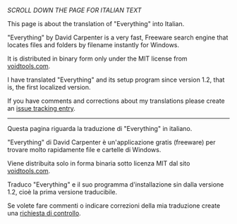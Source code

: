 *SCROLL DOWN THE PAGE FOR ITALIAN TEXT*

This page is about the translation of "Everything" into Italian.

"Everything" by David Carpenter is a very fast, Freeware search engine that locates files and folders by filename instantly for Windows.

It is distributed in binary form only under the MIT license from [voidtools.com](http://www.voidtools.com/).

I have translated "Everything" and its setup program since version 1.2, that is, the first localized version.

If you have comments and corrections about my translations please create an [issue tracking entry](../../issues).

---

Questa pagina riguarda la traduzione di "Everything" in italiano.

"Everything" di David Carpenter è un'applicazione gratis (freeware) per trovare 
molto rapidamente file e cartelle di Windows.

Viene distribuita solo in forma binaria sotto licenza MIT dal sito [voidtools.com](http://www.voidtools.com/).

Traduco "Everything" e il suo programma d'installazione sin dalla versione 1.2, cioè la prima versione traducibile.

Se volete fare commenti o indicare correzioni della mia traduzione create una  [richiesta di controllo](../../issues).

